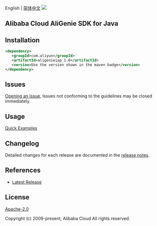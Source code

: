 English | [简体中文](README-CN.md)
![](https://aliyunsdk-pages.alicdn.com/icons/AlibabaCloud.svg)

## Alibaba Cloud AliGenie SDK for Java

## Installation

```xml
<dependency>
   <groupId>com.aliyun</groupId>
   <artifactId>aligenieiap_1.0</artifactId>
   <version>Use the version shown in the maven badge</version>
</dependency>
```

## Issues
[Opening an Issue](https://github.com/aliyun/alibabacloud-java-sdk/issues/new), Issues not conforming to the guidelines may be closed immediately.

## Usage
[Quick Examples](https://github.com/aliyun/alibabacloud-java-sdk/blob/master/docs/0-Examples-EN.md#quick-examples)

## Changelog
Detailed changes for each release are documented in the [release notes](./ChangeLog.txt).

## References
* [Latest Release](https://github.com/aliyun/alibabacloud-java-sdk/)

## License
[Apache-2.0](http://www.apache.org/licenses/LICENSE-2.0)

Copyright (c) 2009-present, Alibaba Cloud All rights reserved.